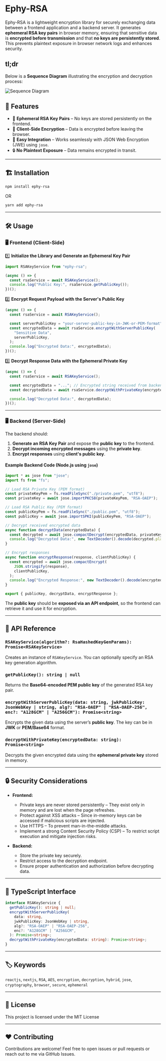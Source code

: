 # Ephy-RSA

Ephy-RSA is a lightweight encryption library for securely exchanging data between a frontend application and a backend server. It generates **ephemeral RSA key pairs** in browser memory, ensuring that sensitive data is **encrypted before transmission** and that **no keys are persistently stored**. This prevents plaintext exposure in browser network logs and enhances security.

## tl;dr

Below is a **Sequence Diagram** illustrating the encryption and decryption process:

![Sequence Diagram](https://github.com/aman-eth/ephy-rsa/raw/main/images/sequence_diag.svg)

## 🚀 Features

- 🔐 **Ephemeral RSA Key Pairs** – No keys are stored persistently on the frontend.
- 🔄 **Client-Side Encryption** – Data is encrypted before leaving the browser.
- 🚀 **Easy Integration** – Works seamlessly with JSON Web Encryption (JWE) using `jose`.
- 🔒 **No Plaintext Exposure** – Data remains encrypted in transit.

---

## 🏗 Installation

```sh
npm install ephy-rsa
```

OR

```sh
yarn add ephy-rsa
```

---

## 🛠 Usage

### 🖥 Frontend (Client-Side)

1️⃣ **Initialize the Library and Generate an Ephemeral Key Pair**

```javascript
import RSAKeyService from "ephy-rsa";

(async () => {
  const rsaService = await RSAKeyService();
  console.log("Public Key:", rsaService.getPublicKey());
})();
```

2️⃣ **Encrypt Request Payload with the Server's Public Key**

```javascript
(async () => {
  const rsaService = await RSAKeyService();

  const serverPublicKey = "your-server-public-key-in-JWK-or-PEM-format";
  const encryptedData = await rsaService.encryptWithServerPublicKey(
    "Sensitive Data",
    serverPublicKey,
  );
  console.log("Encrypted Data:", encryptedData);
})();
```

3️⃣ **Decrypt Response Data with the Ephemeral Private Key**

```javascript
(async () => {
  const rsaService = await RSAKeyService();

  const encryptedData = "..."; // Encrypted string received from backend
  const decryptedData = await rsaService.decryptWithPrivateKey(encryptedData);

  console.log("Decrypted Data:", decryptedData);
})();
```

---

### 🖥 Backend (Server-Side)

The backend should:

1. **Generate an RSA Key Pair** and expose the **public key** to the frontend.
2. **Decrypt incoming encrypted messages** using the **private key**.
3. **Encrypt responses** using **client's public key**.

#### Example Backend Code (Node.js using `jose`)

```javascript
import * as jose from "jose";
import fs from "fs";

// Load RSA Private Key (PEM format)
const privateKeyPem = fs.readFileSync("./private.pem", "utf8");
const privateKey = await jose.importPKCS8(privateKeyPem, "RSA-OAEP");

// Load RSA Public Key (PEM format)
const publicKeyPem = fs.readFileSync("./public.pem", "utf8");
const publicKey = await jose.importSPKI(publicKeyPem, "RSA-OAEP");

// Decrypt received encrypted data
async function decryptData(encryptedData) {
  const decrypted = await jose.compactDecrypt(encryptedData, privateKey);
  console.log("Decrypted Data:", new TextDecoder().decode(decrypted.plaintext));
}

// Encrypt responses
async function encryptResponse(response, clientPublicKey) {
  const encrypted = await jose.compactEncrypt(
    JSON.stringify(response),
    clientPublicKey,
  );
  console.log("Encrypted Response:", new TextDecoder().decode(encrypted));
}

export { publicKey, decryptData, encryptResponse };
```

The **public key** should be **exposed via an API endpoint**, so the frontend can retrieve it and use it for encryption.

---

## 🔀 API Reference

### `RSAKeyService(algorithm?: RsaHashedKeyGenParams): Promise<RSAKeyService>`

Creates an instance of `RSAKeyService`. You can optionally specify an RSA key generation algorithm.

### `getPublicKey(): string | null`

Returns the **Base64-encoded PEM public key** of the generated RSA key pair.

### `encryptWithServerPublicKey(data: string, jwkPublicKey: JsonWebKey | string, alg?: "RSA-OAEP" | "RSA-OAEP-256", enc?: "A128GCM" | "A256GCM"): Promise<string>`

Encrypts the given data using the server’s **public key**. The key can be in **JWK** or **PEM/Base64** format.

### `decryptWithPrivateKey(encryptedData: string): Promise<string>`

Decrypts the given encrypted data using the **ephemeral private key** stored in memory.

---

## 🔒 Security Considerations

- **Frontend:**

  - Private keys are never stored persistently – They exist only in memory and are lost when the page refreshes.
  - Protect against XSS attacks – Since in-memory keys can be accessed if malicious scripts are injected.
  - Use HTTPS – To prevent man-in-the-middle attacks.
  - Implement a strong Content Security Policy (CSP) – To restrict script execution and mitigate injection risks.

- **Backend:**
  - Store the private key securely.
  - Restrict access to the decryption endpoint.
  - Ensure proper authentication and authorization before decrypting data.

---

## 📖 TypeScript Interface

```typescript
interface RSAKeyService {
  getPublicKey(): string | null;
  encryptWithServerPublicKey(
    data: string,
    jwkPublicKey: JsonWebKey | string,
    alg?: "RSA-OAEP" | "RSA-OAEP-256",
    enc?: "A128GCM" | "A256GCM",
  ): Promise<string>;
  decryptWithPrivateKey(encryptedData: string): Promise<string>;
}
```

---

## 🏷 Keywords

`reactjs`, `nextjs`, `RSA`, `AES`, `encryption`, `decryption`, `hybrid`, `jose`, `cryptography`, `browser`, `secure`, `ephemeral`

---

## 📝 License

This project is licensed under the MIT License

---

## ❤️ Contributing

Contributions are welcome! Feel free to open issues or pull requests or reach out to me via GitHub Issues.
